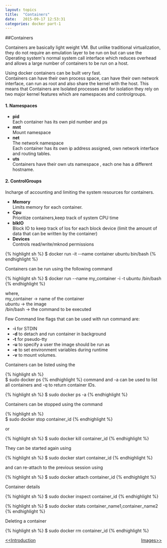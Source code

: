 ```yaml
---
layout: topics
title:  "Containers"
date:   2015-09-17 12:53:31
categories: docker part-1
---
```


##Containers

Containers are basically light weight VM. But unlike traditional virtualization, they do not require an emulation layer to be run on but can use the Operating system's normal system call interface which reduces overhead and allows a large number of containers to be run on a host.

Using docker containers can be built very fast.<br>
Containers can have their own process space, can have their own network interface, can run as root and also share the kernel with the host.
This means that Containers are Isolated processes and for isolation they rely on two major kernel features which are namespaces and controlgroups.

#### 1. Namespaces

  * **pid** <br>
   Each container has its own pid number and ps
  * **mnt**<br>
   Mount namespace
  * **net**	<br>
   The network namespace  	
   Each container has its own ip address assigned, own network interface and routing tables.
  * **uts**<br>
   Containers have their own uts namespace , each one has a different hostname.

	
#### 2. ControlGroups<br>
Incharge of accounting and limiting the system resources for containers.

  * **Memory**<br>
   Limits memory for each container.
  * **Cpu**<br>
   Prioritize containers,keep track of system CPU time
  * **blkIO**<br>
   Block IO to keep track of Ios for each block device (limit the amount of data that can be written by the container) 
  * **Devices**<br>
   Controls read/write/mknod permissions

{% highlight sh %}
$ docker run -it --name container ubuntu bin/bash 
{% endhighlight %}

Containers can be run using the following command
  

{% highlight sh %}
  $ docker run --name my_container -i -t ubuntu /bin/bash
{% endhighlight %}

where,<br>
	my_container  -> name of the container<br>
	ubuntu -> the image<br>
    /bin/bash -> the command to be executed

Few Command line flags that can be used with run command are:
  
  * **-i** for STDIN
  * **-d** to detach and run container in background
  * **-t** for pseudo-tty
  * **-u** to specify a user the image should be run as
  * **-e** to set environment variables during runtime
  * **-v** to mount volumes.

Containers can be listed using the 

{% highlight sh %}  
$ sudo docker ps
 {% endhighlight %}
command and -a can be used to list all containers and -q to return container IDs.

{% highlight sh %} 
 $ sudo docker ps -a
 {% endhighlight %}

Containers can be stopped using the command

{% highlight sh %}  
$ sudo docker stop container_id 
{% endhighlight %}
	
or

{% highlight sh %} 
 $ sudo docker kill container_id 
 {% endhighlight %}
  
 They can be started again using 
 
 {% highlight sh %} 
 $ sudo docker start container_id 
 {% endhighlight %}
 
 and can re-attach to the previous session using

 {% highlight sh %} 
 $ sudo docker attach container_id 
 {% endhighlight %}

Container details 
 
 {% highlight sh %} 
 $ sudo docker inspect container_id 
 {% endhighlight %}
 
 {% highlight sh %} 
 $ sudo docker stats container_name1,container_name2 
 {% endhighlight %}

Deleting a container
 
 {% highlight sh %} 
 $ sudo docker rm container_id 
 {% endhighlight %}


<a href="introduction-to-docker.html"><<Introduction</a> 
<a style = "float:right" href="images.html">Images>></a> 

[jekyll]:      http://jekyllrb.com
[jekyll-gh]:   https://github.com/jekyll/jekyll
[jekyll-help]: https://github.com/jekyll/jekyll-help
